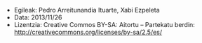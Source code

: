 - Egileak: Pedro Arreitunandia Ituarte, Xabi Ezpeleta
- Data: 2013/11/26
- Lizentzia: Creative Commos BY-SA: Aitortu – Partekatu berdin:
 http://creativecommons.org/licenses/by-sa/2.5/es/

